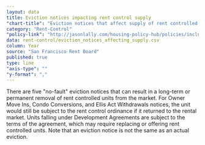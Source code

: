 ```yaml
---
layout: data
title: Eviction notices impacting rent control supply
"chart-title": "Eviction notices that affect supply of rent controlled units, 1997-2014 Q2"
category: "Rent-Control"
"policy-link": "http://jasonlally.com/housing-policy-hub/policies/inclusionary-housing/"
data: rent-control/eviction_notices_affecting_supply.csv
column: Year
source: "San Francisco Rent Board"
published: true
type: line
"axis-type": ""
"y-format": ","
---
```

There are five "no-fault" eviction notices that can result in a long-term or permanent removal of rent controlled units from the market. For Owner Move Ins, Condo Conversions, and Ellis Act Withdrawals notices, the unit would still be subject to the rent control ordinance if it returned to the rental market. Units falling under Development Agreements are subject to the terms of the agreement, which may require replacing or offering rent controlled units. Note that an eviction notice is not the same as an actual eviction.
